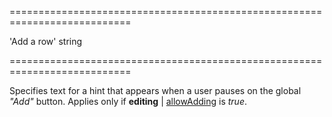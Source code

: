 <!--**
/*-------------------------------------------
    Auto-generated file. Do not modify.
-------------------------------------------

**-->
===========================================================================
<!--default-->'Add a row'<!--/default-->
<!--type-->string<!--/type-->
===========================================================================

<!--shortDescription-->
Specifies text for a hint that appears when a user pauses on the global *"Add"* button. Applies only if **editing** | [allowAdding]({basewidgetpath}/Configuration/editing/#allowAdding) is *true*.
<!--/shortDescription-->

<!--fullDescription-->

<!--/fullDescription-->